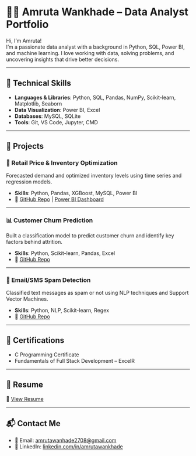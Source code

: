 # 👩‍💻 Amruta Wankhade – Data Analyst Portfolio

Hi, I’m Amruta!  
I’m a passionate data analyst with a background in Python, SQL, Power BI, and machine learning. I love working with data, solving problems, and uncovering insights that drive better decisions.

---

## 🔧 Technical Skills

- **Languages & Libraries**: Python, SQL, Pandas, NumPy, Scikit-learn, Matplotlib, Seaborn
- **Data Visualization**: Power BI, Excel
- **Databases**: MySQL, SQLite
- **Tools**: Git, VS Code, Jupyter, CMD

---

## 📂 Projects

### 🛒 Retail Price & Inventory Optimization
Forecasted demand and optimized inventory levels using time series and regression models.
- **Skills**: Python, Pandas, XGBoost, MySQL, Power BI
- 🔗 [GitHub Repo](#) | [Power BI Dashboard](#)

---

### 📊 Customer Churn Prediction
Built a classification model to predict customer churn and identify key factors behind attrition.
- **Skills**: Python, Scikit-learn, Pandas, Excel
- 🔗 [GitHub Repo](#)

---

### 📧 Email/SMS Spam Detection
Classified text messages as spam or not using NLP techniques and Support Vector Machines.
- **Skills**: Python, NLP, Scikit-learn, Regex
- 🔗 [GitHub Repo](#)

---

## 🧾 Certifications

- C Programming Certificate
- Fundamentals of Full Stack Development – ExcelR

---

## 📄 Resume
📎 [View Resume](#)

---

## 📬 Contact Me
- 📧 Email: amrutawanhade2708@gmail.com
- 🔗 LinkedIn: [linkedin.com/in/amrutawankhade](#)
